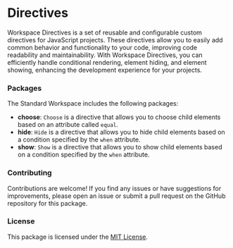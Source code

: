 # Directives

Workspace Directives is a set of reusable and configurable custom directives for JavaScript projects. These directives allow you to easily add common behavior and functionality to your code, improving code readability and maintainability. With Workspace Directives, you can efficiently handle conditional rendering, element hiding, and element showing, enhancing the development experience for your projects.

### Packages

The Standard Workspace includes the following packages:

- **choose**: `Choose` is a directive that allows you to choose child elements based on an attribute called `equal`.
- **hide**: `Hide` is a directive that allows you to hide child elements based on a condition specified by the `when` attribute.
- **show**: `Show` is a directive that allows you to show child elements based on a condition specified by the `when` attribute.

### Contributing

Contributions are welcome! If you find any issues or have suggestions for improvements, please open an issue or submit a pull request on the GitHub repository for this package.

### License

This package is licensed under the [MIT License](https://opensource.org/licenses/MIT).

